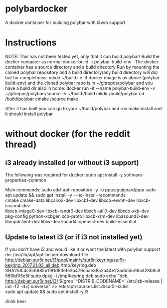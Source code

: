 # polybardocker
A docker container for building polybar with i3wm support

# Instructions
NOTE: This has not been tested yet, only that it can build polybar!
Build the docker container as normal
    docker build -t polybar-build-env .
The docker container has a source directory and a build directory
Run by mounting the cloned polybar repository and a build directory(any build directory will do) but for completness:
    mkdir ~/build
i.e. if docker image is as above (polybar-build-env) and the cloned polybar repo is in ~/gitrepos/polybar and you have a build dir also in home:
    docker run -it --name polybar-build-env -v ~/gitrepos/polybar:/source -v ~/build:/build 
    mkdir /build/polybar
    cd /build/polybar
    cmake /source
    make

After it has built you can go to your ~/build/polybar and run make install and it should install polybar


# without docker (for the reddit thread)
## i3 already installed (or without i3 support)

The following was required for docker:
    sudo apt install -y software-properties-common 

Main commands:
    sudo add-apt-repository -y -u ppa:aguignard/ppa 
    sudo apt update && sudo apt install -y --no-install-recommends \
     cmake cmake-data libcairo2-dev libxcb1-dev libxcb-ewmh-dev libxcb-icccm4-dev \
     libxcb-image0-dev libxcb-randr0-dev libxcb-util0-dev libxcb-xkb-dev \
     pkg-config python-xcbgen xcb-proto libxcb-xrm-dev libasound2-dev \
     libmpdclient-dev libiw-dev libcurl4-openssl-dev build-essential

## Update to latest i3 (or if i3 not installed yet)
If you don't have i3 and would like it or want the latest with polybar support do:
    /usr/lib/apt/apt-helper download-file http://debian.sur5r.net/i3/pool/main/s/sur5r-keyring/sur5r-keyring_2017.01.02_all.deb /tmp/keyring.deb SHA256:4c3c6685b1181d83efe3a479c5ae38a2a44e23add55e16a328b8c8560bf05e5f
    sudo dpkg -i /tmp/keyring.deb
    sudo echo "deb http://debian.sur5r.net/i3/ $(grep '^DISTRIB_CODENAME=' /etc/lsb-release | cut -f2 -d=) universe" >> /etc/apt/sources.list.d/sur5r-i3.list \
    sudo apt update && sudo apt install -y i3

drink beer


